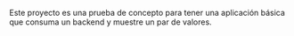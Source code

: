 Este proyecto es una prueba de concepto para tener una aplicación básica que consuma un backend y muestre un par de valores.
